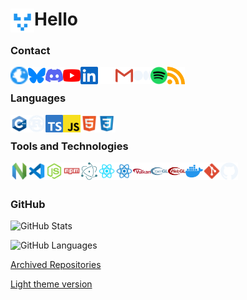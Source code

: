 
# Hello <img align="left" alt="Node.js" width="38px" src="./icons/pfp.png" />

### Contact

[<img align="left" alt="Website" width="28px" src="./icons/globe.svg" />](https://oliverkovacs.dev)
[<img align="left" alt="Bluesky" width="28px" src="./icons/bluesky.svg" />](https://bsky.app/profile/oliverkovacs.dev)
[<img align="left" alt="Discord" width="28px" src="./icons/discord.svg" />](https://oliverkovacs.dev/html/discord.html)
[<img align="left" alt="YouTube" width="28px" src="./icons/youtube.svg" />](https://www.youtube.com/channel/UCjSxk8Bg9vRKUXrSI3ZIvAg)
[<img align="left" alt="LinkedIn" height="28px" src="./icons/linkedin.svg">](https://www.linkedin.com/in/oliver-k-a57129201)
[<img align="left" alt="Matrix" width="28px" src="./icons/matrix-dark.svg" />](https://matrix.to/#/@dnydxn:matrix.org)
[<img align="left" alt="Email" width="28px" src="./icons/gmail.svg" />](mailto:oliver@oliverkovacs.dev)
[<img align="left" alt="Medium" width="28px" src="./icons/medium-dark.svg" />](https://oliverkovacs.medium.com/)
[<img align="left" alt="Spotify" height="28px" src="./icons/spotify.svg">](https://open.spotify.com/user/oliverkovacs)
[<img align="left" alt="RSS" height="28px" src="./icons/rss.svg">](https://oliverkovacs.dev/feed.xml)


<br />

### Languages

[<img align="left" alt="C++" width="28px" src="./icons/cpp.svg" />](https://isocpp.org/)
[<img align="left" alt="Rust" width="28px" src="./icons/rust-dark.svg" />](https://www.rust-lang.org/)
[<img align="left" alt="TypeScript" width="28px" src="./icons/typescript.svg" />](https://www.typescriptlang.org/)
[<img align="left" alt="JavaScript" width="28px" src="./icons/js.svg" />](https://en.wikipedia.org/wiki/JavaScript)
[<img align="left" alt="HTML5" width="28px" src="./icons/html.svg" />](https://html.spec.whatwg.org/)
[<img align="left" alt="CSS3" width="28px" src="./icons/css.svg" />](https://www.w3.org/TR/CSS2/)

<br />

### Tools and Technologies

[<img align="left" alt="Neovim" width="28px" src="./icons/nvim.svg" />](https://neovim.io/)
[<img align="left" alt="Visual Studio Code" width="28px" src="./icons/vscode.svg" />](https://code.visualstudio.com/)
[<img align="left" alt="Node.js" width="28px" src="./icons/node.svg" />](https://nodejs.org/en/)
[<img align="left" alt="npm" width="28px" src="./icons/npm.svg" />](https://www.npmjs.com/)
[<img align="left" alt="Electron" width="28px" src="./icons/electron.svg" />](https://www.electronjs.org/)
[<img align="left" alt="React" width="28px" src="./icons/reactjs.svg" />](https://reactjs.org/)
[<img align="left" alt="React Native" width="28px" src="./icons/reactts.svg" />](https://reactnative.dev/)
[<img align="left" alt="Vulkan" width="28px" src="./icons/vulkan.svg" />](https://www.vulkan.org/)
[<img align="left" alt="OpenGL" width="28px" src="./icons/opengl.svg" />](https://www.khronos.org/opengl/)
[<img align="left" alt="WebGL" width="28px" src="./icons/webgl.svg" />](https://www.khronos.org/webgl/)
[<img align="left" alt="Docker" width="28px" src="./icons/docker.svg" />](https://www.docker.com/)
[<img align="left" alt="git" width="28px" src="./icons/git.svg" />](https://git-scm.com/)
[<img align="left" alt="GitHub" width="28px" src="./icons/github-dark.svg" />](https://github.com/)

<br />
<br />


### GitHub

<img alt="GitHub Stats" src="https://github-readme-stats-git-master.oliverkovacs.vercel.app/api?username=OliverKovacs&show_icons=true&theme=github_dark&hide_border=true?" />&nbsp;

<img alt="GitHub Languages" src="https://github-readme-stats-git-master.oliverkovacs.vercel.app/api/top-langs/?username=OliverKovacs&layout=compact&show_owner=true&theme=github_dark&hide_border=true&exclude_repo=dotfiles,OliverKovacs.github.io,website" />


[Archived Repositories](https://github.com/OliverKovacsArchived)

[Light theme version](https://github.com/OliverKovacs/OliverKovacs/blob/main/README-light.md)
